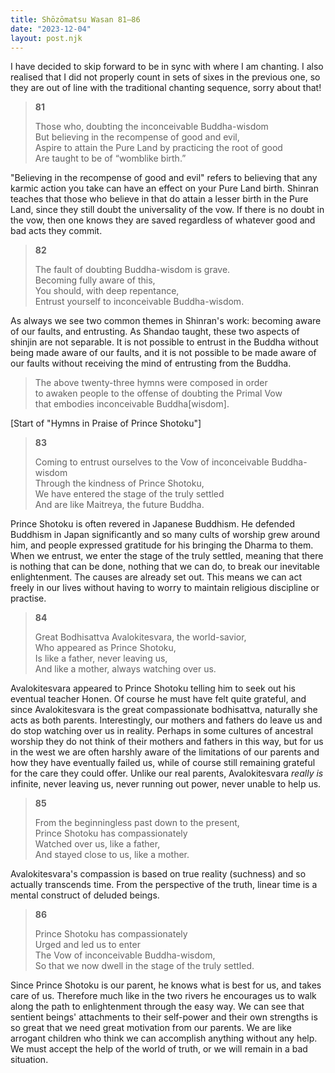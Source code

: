 ```yaml
---
title: Shōzōmatsu Wasan 81–86
date: "2023-12-04"
layout: post.njk
---
```


I have decided to skip forward to be in sync with where I am chanting. I also realised that I did not properly count in sets of sixes in the previous one, so they are out of line with the traditional chanting sequence, sorry about that!

> **81**  
>   
> Those who, doubting the inconceivable Buddha-wisdom  
> But believing in the recompense of good and evil,  
> Aspire to attain the Pure Land by practicing the root of good  
> Are taught to be of “womblike birth.”  

"Believing in the recompense of good and evil" refers to believing that any karmic action you take can have an effect on your Pure Land birth. Shinran teaches that those who believe in that do attain a lesser birth in the Pure Land, since they still doubt the universality of the vow. If there is no doubt in the vow, then one knows they are saved regardless of whatever good and bad acts they commit.

> **82**  
>   
> The fault of doubting Buddha-wisdom is grave.  
> Becoming fully aware of this,  
> You should, with deep repentance,  
> Entrust yourself to inconceivable Buddha-wisdom.  

As always we see two common themes in Shinran's work: becoming aware of our faults, and entrusting. As Shandao taught, these two aspects of shinjin are not separable. It is not possible to entrust in the Buddha without being made aware of our faults, and it is not possible to be made aware of our faults without receiving the mind of entrusting from the Buddha.

> The above twenty-three hymns were composed in order  
> to awaken people to the offense of doubting the Primal Vow  
> that embodies inconceivable Buddha[wisdom].  

[Start of "Hymns in Praise of Prince Shotoku"]

> **83**  
>   
> Coming to entrust ourselves to the Vow of inconceivable Buddha-wisdom  
> Through the kindness of Prince Shotoku,  
> We have entered the stage of the truly settled  
> And are like Maitreya, the future Buddha.  

Prince Shotoku is often revered in Japanese Buddhism. He defended Buddhism in Japan significantly and so many cults of worship grew around him, and people expressed gratitude for his bringing the Dharma to them. When we entrust, we enter the stage of the truly settled, meaning that there is nothing that can be done, nothing that we can do, to break our inevitable enlightenment. The causes are already set out. This means we can act freely in our lives without having to worry to maintain religious discipline or practise. 

> **84**  
>   
> Great Bodhisattva Avalokitesvara, the world-savior,  
> Who appeared as Prince Shotoku,  
> Is like a father, never leaving us,  
> And like a mother, always watching over us.  

Avalokitesvara appeared to Prince Shotoku telling him to seek out his eventual teacher Honen. Of course he must have felt quite grateful, and since Avalokitesvara is the great compassionate bodhisattva, naturally she acts as both parents. Interestingly, our mothers and fathers do leave us and do stop watching over us in reality. Perhaps in some cultures of ancestral worship they do not think of their mothers and fathers in this way, but for us in the west we are often harshly aware of the limitations of our parents and how they have eventually failed us, while of course still remaining grateful for the care they could offer. Unlike our real parents, Avalokitesvara _really is_ infinite, never leaving us, never running out power, never unable to help us.

> **85**  
>   
> From the beginningless past down to the present,  
> Prince Shotoku has compassionately  
> Watched over us, like a father,  
> And stayed close to us, like a mother.  

Avalokitesvara's compassion is based on true reality (suchness) and so actually transcends time. From the perspective of the truth, linear time is a mental construct of deluded beings.

> **86**  
>   
> Prince Shotoku has compassionately  
> Urged and led us to enter  
> The Vow of inconceivable Buddha-wisdom,  
> So that we now dwell in the stage of the truly settled.  

Since Prince Shotoku is our parent, he knows what is best for us, and takes care of us. Therefore much like in the two rivers he encourages us to walk along the path to enlightenment through the easy way. We can see that sentient beings' attachments to their self-power and their own strengths is so great that we need great motivation from our parents. We are like arrogant children who think we can accomplish anything without any help. We must accept the help of the world of truth, or we will remain in a bad situation.

